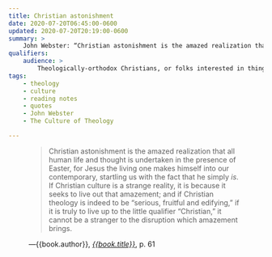 ```yaml
---
title: Christian astonishment
date: 2020-07-20T06:45:00-0600
updated: 2020-07-20T20:19:00-0600
summary: >
    John Webster: “Christian astonishment is the amazed realization that all human life and thought is undertaken in the presence of Easter, for…”
qualifiers:
    audience: >
        Theologically-orthodox Christians, or folks interested in things that theologically-orthodox Christians think.
tags:
    - theology
    - culture
    - reading notes
    - quotes
    - John Webster
    - The Culture of Theology

---
```


<figure class='quotation'>

> Christian astonishment is the amazed realization that all human life and thought is undertaken in the presence of Easter, for Jesus the living one makes himself into our contemporary, startling us with the fact that he simply *is*. If Christian culture is a strange reality, it is because it seeks to live out that amazement; and if Christian theology is indeed to be “serious, fruitful and edifying,” if it is truly to live up to the little qualifier “Christian,” it cannot be a stranger to the disruption which amazement brings. 

<figcaption>—{{book.author}}, <a href="{{book.link}}"><cite>{{book.title}}</cite></a>, p. 61</figcaption>

</figure>